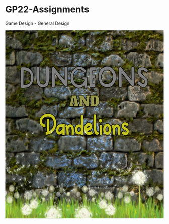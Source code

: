 # GP22-Assignments
 Game Design - General Design

 <img src="DungeonsAndDandelions.png" alt = "GameTitle" width = "600" height = "600">
